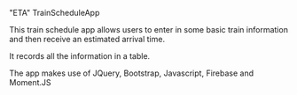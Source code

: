  "ETA" TrainScheduleApp


This train schedule app allows users to enter in some basic train information and then receive an estimated arrival time.

It records all the information in a table.

The app makes use of JQuery, Bootstrap, Javascript, Firebase and Moment.JS
